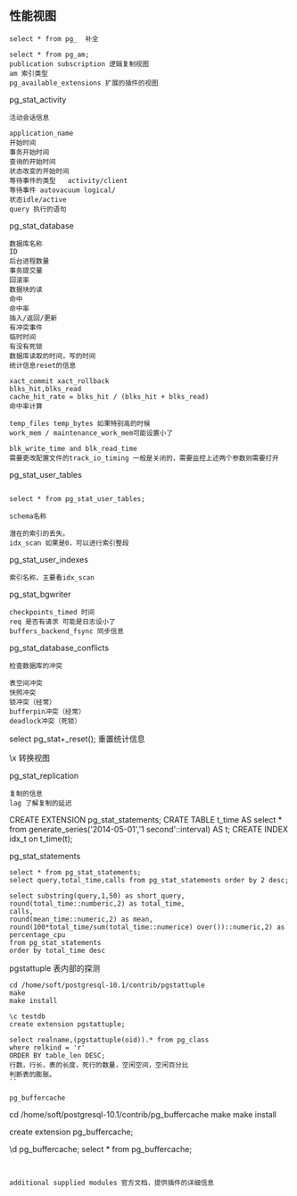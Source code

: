 ## 性能视图

```shell
select * from pg_  补全

select * from pg_am;
publication subscription 逻辑复制视图
am 索引类型
pg_available_extensions 扩展的插件的视图
```

pg_stat_activity
```shell
活动会话信息

application_name
开始时间
事务开始时间
查询的开始时间
状态改变的开始时间
等待事件的类型   activity/client
等待事件 autovacuum logical/
状态idle/active
query 执行的语句

```


pg_stat_database
```shell
数据库名称
ID
后台进程数量
事务提交量
回滚率
数据块的读
命中
命中率
插入/返回/更新
有冲突事件
临时时间
有没有死锁
数据库读取的时间，写的时间
统计信息reset的信息

xact_commit xact_rollback
blks_hit,blks_read
cache_hit_rate = blks_hit / (blks_hit + blks_read)
命中率计算

temp_files temp_bytes 如果特别高的时候
work_mem / maintenance_work_mem可能设置小了

blk_write_time and blk_read_time
需要更改配置文件的track_io_timing 一般是关闭的，需要监控上述两个参数则需要打开

```

pg_stat_user_tables
```shell

select * from pg_stat_user_tables;

schema名称

潜在的索引的丢失。
idx_scan 如果是0，可以进行索引整段

```

pg_stat_user_indexes
```shell
索引名称，主要看idx_scan
```

pg_stat_bgwriter
```shell
checkpoints_timed 时间
req 是否有请求 可能是日志设小了
buffers_backend_fsync 同步信息
```

pg_stat_database_conflicts
```shell
检查数据库的冲突

表空间冲突
快照冲突
锁冲突（经常）
bufferpin冲突（经常）
deadlock冲突（死锁）
```

select pg_stat+_reset(); 重置统计信息

\x  转换视图


pg_stat_replication
```shell
复制的信息
lag 了解复制的延迟

```

CREATE EXTENSION pg_stat_statements;
CRATE TABLE t_time AS select * from generate_series('2014-05-01','1 second'::interval) AS t;
CREATE INDEX idx_t on t_time(t);

pg_stat_statements
```shell
select * from pg_stat_statements;
select query,total_time,calls from pg_stat_statements order by 2 desc;

select substring(query,1,50) as short_query,
round(total_time::numberic,2) as total_time,
calls,
round(mean_time::numeric,2) as mean,
round(100*total_time/sum(total_time::numerice) over())::numeric,2) as percentage_cpu
from pg_stat_statements
order by total_time desc
```

pgstattuple  表内部的探测
```
cd /home/soft/postgresql-10.1/contrib/pgstattuple
make
make install

\c testdb
create extension pgstattuple;

select realname,(pgstattuple(oid)).* from pg_class
where relkind = 'r'
ORDER BY table_len DESC;
行数，行长，表的长度，死行的数量，空闲空间，空闲百分比
判断表的膨胀。
``

pg_buffercache
```
cd /home/soft/postgresql-10.1/contrib/pg_buffercache
make
make install

create extension pg_buffercache;

\d pg_buffercache;
select * from pg_buffercache;


```


additional supplied modules 官方文档，提供插件的详细信息
